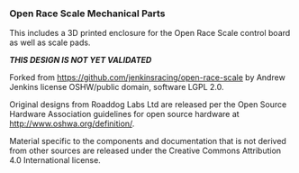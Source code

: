 ### Open Race Scale Mechanical Parts



This includes a 3D printed enclosure for the Open Race Scale control board as well as scale pads.

***THIS DESIGN IS NOT YET VALIDATED***


Forked from https://github.com/jenkinsracing/open-race-scale by Andrew Jenkins license OSHW/public domain, software LGPL 2.0.


Original designs from Roaddog Labs Ltd are released per the Open Source
Hardware Association guidelines for open source hardware at
http://www.oshwa.org/definition/.

Material specific to the components and documentation that is not
derived from other sources are released under the Creative Commons
Attribution 4.0 International license.